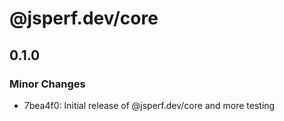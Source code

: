 # @jsperf.dev/core

## 0.1.0

### Minor Changes

- 7bea4f0: Initial release of @jsperf.dev/core and more testing
